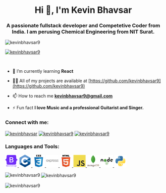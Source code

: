 <h1 align="center">Hi 👋, I'm Kevin Bhavsar</h1>
<h3 align="center">A passionate fullstack developer and Competetive Coder from India. I am perusing Chemical Engineering from NIT Surat.</h3>

<p align="left"> <img src="https://komarev.com/ghpvc/?username=kevinbhavsar9&label=Profile%20views&color=0e75b6&style=flat" alt="kevinbhavsar9" /> </p>

<p align="left"> <a href="https://github.com/ryo-ma/github-profile-trophy"><img src="https://github-profile-trophy.vercel.app/?username=kevinbhavsar9" alt="kevinbhavsar9" /></a> </p>

<p align="left"> <a href="https://twitter.com/" target="blank"><img src="https://img.shields.io/twitter/follow/?logo=twitter&style=for-the-badge" alt="" /></a> </p>

- 🌱 I’m currently learning **React**

- 👨‍💻 All of my projects are available at [https://github.com/kevinbhavsar9](https://github.com/kevinbhavsar9)

- 📫 How to reach me **kevinbhavsar9@gmail.com**

- ⚡ Fun fact **I love Music and a professional Guitarist and Singer.**

<h3 align="left">Connect with me:</h3>
<p align="left">
<a href="https://fb.com/kevinbhavsar" target="blank"><img align="center" src="https://raw.githubusercontent.com/rahuldkjain/github-profile-readme-generator/neutral-icons/src/images/icons/Social/facebook.svg" alt="kevinbhavsar" height="30" width="40" /></a>
<a href="https://instagram.com/kevinbhavsar9" target="blank"><img align="center" src="https://raw.githubusercontent.com/rahuldkjain/github-profile-readme-generator/neutral-icons/src/images/icons/Social/instagram.svg" alt="kevinbhavsar9" height="30" width="40" /></a>
<a href="https://www.codechef.com/users/kevinbhavsar9" target="blank"><img align="center" src="https://cdn.jsdelivr.net/npm/simple-icons@3.1.0/icons/codechef.svg" alt="kevinbhavsar9" height="30" width="40" /></a>
</p>

<h3 align="left">Languages and Tools:</h3>
<p align="left"> <a href="https://getbootstrap.com" target="_blank"> <img src="https://raw.githubusercontent.com/devicons/devicon/master/icons/bootstrap/bootstrap-plain-wordmark.svg" alt="bootstrap" width="40" height="40"/> </a> <a href="https://www.w3schools.com/cpp/" target="_blank"> <img src="https://raw.githubusercontent.com/devicons/devicon/master/icons/cplusplus/cplusplus-original.svg" alt="cplusplus" width="40" height="40"/> </a> <a href="https://www.w3schools.com/css/" target="_blank"> <img src="https://raw.githubusercontent.com/devicons/devicon/master/icons/css3/css3-original-wordmark.svg" alt="css3" width="40" height="40"/> </a> <a href="https://expressjs.com" target="_blank"> <img src="https://raw.githubusercontent.com/devicons/devicon/master/icons/express/express-original-wordmark.svg" alt="express" width="40" height="40"/> </a> <a href="https://www.w3.org/html/" target="_blank"> <img src="https://raw.githubusercontent.com/devicons/devicon/master/icons/html5/html5-original-wordmark.svg" alt="html5" width="40" height="40"/> </a> <a href="https://developer.mozilla.org/en-US/docs/Web/JavaScript" target="_blank"> <img src="https://raw.githubusercontent.com/devicons/devicon/master/icons/javascript/javascript-original.svg" alt="javascript" width="40" height="40"/> </a> <a href="https://www.mongodb.com/" target="_blank"> <img src="https://raw.githubusercontent.com/devicons/devicon/master/icons/mongodb/mongodb-original-wordmark.svg" alt="mongodb" width="40" height="40"/> </a> <a href="https://nodejs.org" target="_blank"> <img src="https://raw.githubusercontent.com/devicons/devicon/master/icons/nodejs/nodejs-original-wordmark.svg" alt="nodejs" width="40" height="40"/> </a> <a href="https://www.python.org" target="_blank"> <img src="https://raw.githubusercontent.com/devicons/devicon/master/icons/python/python-original.svg" alt="python" width="40" height="40"/> </a> </p>

<p><img align="left" src="https://github-readme-stats.vercel.app/api/top-langs?username=kevinbhavsar9&show_icons=true&locale=en&layout=compact" alt="kevinbhavsar9" /></p>

<p>&nbsp;<img align="center" src="https://github-readme-stats.vercel.app/api?username=kevinbhavsar9&show_icons=true&locale=en" alt="kevinbhavsar9" /></p>

<p><img align="center" src="https://github-readme-streak-stats.herokuapp.com/?user=kevinbhavsar9&" alt="kevinbhavsar9" /></p>
